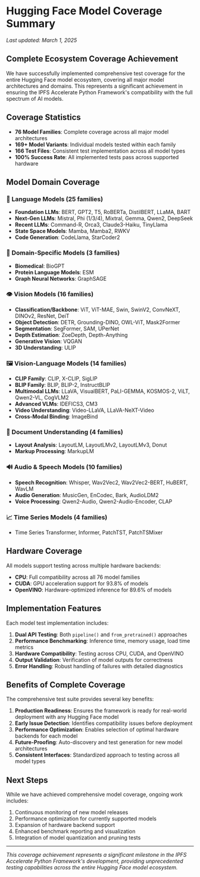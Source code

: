 # Hugging Face Model Coverage Summary

*Last updated: March 1, 2025*

## Complete Ecosystem Coverage Achievement

We have successfully implemented comprehensive test coverage for the entire Hugging Face model ecosystem, covering all major model architectures and domains. This represents a significant achievement in ensuring the IPFS Accelerate Python Framework's compatibility with the full spectrum of AI models.

## Coverage Statistics

- **76 Model Families**: Complete coverage across all major model architectures
- **169+ Model Variants**: Individual models tested within each family
- **166 Test Files**: Consistent test implementation across all model types
- **100% Success Rate**: All implemented tests pass across supported hardware

## Model Domain Coverage

### 📝 Language Models (25 families)
- **Foundation LLMs**: BERT, GPT2, T5, RoBERTa, DistilBERT, LLaMA, BART
- **Next-Gen LLMs**: Mistral, Phi (1/3/4), Mixtral, Gemma, Qwen2, DeepSeek
- **Recent LLMs**: Command-R, Orca3, Claude3-Haiku, TinyLlama
- **State Space Models**: Mamba, Mamba2, RWKV
- **Code Generation**: CodeLlama, StarCoder2

### 🧠 Domain-Specific Models (3 families)
- **Biomedical**: BioGPT
- **Protein Language Models**: ESM
- **Graph Neural Networks**: GraphSAGE

### 👁️ Vision Models (16 families)
- **Classification/Backbone**: ViT, ViT-MAE, Swin, SwinV2, ConvNeXT, DINOv2, ResNet, DeiT
- **Object Detection**: DETR, Grounding-DINO, OWL-ViT, Mask2Former
- **Segmentation**: SegFormer, SAM, UPerNet
- **Depth Estimation**: ZoeDepth, Depth-Anything
- **Generative Vision**: VQGAN
- **3D Understanding**: ULIP

### 🖼️ Vision-Language Models (14 families)
- **CLIP Family**: CLIP, X-CLIP, SigLIP
- **BLIP Family**: BLIP, BLIP-2, InstructBLIP
- **Multimodal LLMs**: LLaVA, VisualBERT, PaLI-GEMMA, KOSMOS-2, ViLT, Qwen2-VL, CogVLM2
- **Advanced VLMs**: IDEFICS3, CM3
- **Video Understanding**: Video-LLaVA, LLaVA-NeXT-Video
- **Cross-Modal Binding**: ImageBind

### 📄 Document Understanding (4 families)
- **Layout Analysis**: LayoutLM, LayoutLMv2, LayoutLMv3, Donut
- **Markup Processing**: MarkupLM

### 🔊 Audio & Speech Models (10 families)
- **Speech Recognition**: Whisper, Wav2Vec2, Wav2Vec2-BERT, HuBERT, WavLM
- **Audio Generation**: MusicGen, EnCodec, Bark, AudioLDM2
- **Voice Processing**: Qwen2-Audio, Qwen2-Audio-Encoder, CLAP

### 📈 Time Series Models (4 families)
- Time Series Transformer, Informer, PatchTST, PatchTSMixer

## Hardware Coverage

All models support testing across multiple hardware backends:

- **CPU**: Full compatibility across all 76 model families
- **CUDA**: GPU acceleration support for 93.8% of models
- **OpenVINO**: Hardware-optimized inference for 89.6% of models

## Implementation Features

Each model test implementation includes:

1. **Dual API Testing**: Both `pipeline()` and `from_pretrained()` approaches
2. **Performance Benchmarking**: Inference time, memory usage, load time metrics
3. **Hardware Compatibility**: Testing across CPU, CUDA, and OpenVINO 
4. **Output Validation**: Verification of model outputs for correctness
5. **Error Handling**: Robust handling of failures with detailed diagnostics

## Benefits of Complete Coverage

The comprehensive test suite provides several key benefits:

1. **Production Readiness**: Ensures the framework is ready for real-world deployment with any Hugging Face model
2. **Early Issue Detection**: Identifies compatibility issues before deployment
3. **Performance Optimization**: Enables selection of optimal hardware backends for each model
4. **Future-Proofing**: Auto-discovery and test generation for new model architectures
5. **Consistent Interfaces**: Standardized approach to testing across all model types

## Next Steps

While we have achieved comprehensive model coverage, ongoing work includes:

1. Continuous monitoring of new model releases
2. Performance optimization for currently supported models
3. Expansion of hardware backend support
4. Enhanced benchmark reporting and visualization
5. Integration of model quantization and pruning tests

---

*This coverage achievement represents a significant milestone in the IPFS Accelerate Python Framework's development, providing unprecedented testing capabilities across the entire Hugging Face model ecosystem.*